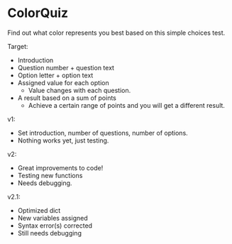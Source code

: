 # ColorQuiz
Find out what color represents you best based on this simple choices test.

Target:
- Introduction
- Question number + question text
- Option letter + option text
- Assigned value for each option
   - Value changes with each question.
- A result based on a sum of points
   - Achieve a certain range of points and you will get a different result.

v1:
  - Set introduction, number of questions, number of options.
  - Nothing works yet, just testing.

v2:
   - Great improvements to code!
   - Testing new functions
   - Needs debugging.

v2.1:
   - Optimized dict
   - New variables assigned
   - Syntax error(s) corrected
   - Still needs debugging
